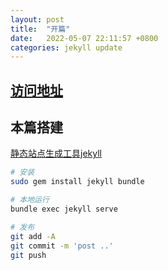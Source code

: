```yaml
---
layout: post
title:  "开篇"
date:   2022-05-07 22:11:57 +0800
categories: jekyll update
---
```


## [访问地址](https://mmuee.github.io)

## 本篇搭建

[静态站点生成工具jekyll](https://www.jekyll.com.cn/)

```bash
# 安装
sudo gem install jekyll bundle

# 本地运行
bundle exec jekyll serve

# 发布
git add -A
git commit -m 'post ..'
git push

```

